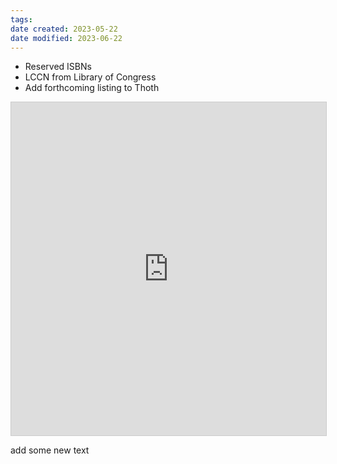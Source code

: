 ```yaml
---
tags: 
date created: 2023-05-22
date modified: 2023-06-22
---
```


* Reserved ISBNs
* LCCN from Library of Congress
* Add forthcoming listing to Thoth

<iframe class="airtable-embed" src="https://airtable.com/embed/shrZuBhkghhLvPCML?backgroundColor=teal" frameborder="0" onmousewheel="" width="100%" height="533" style="background: transparent; border: 1px solid #ccc;"></iframe>

add some new text
